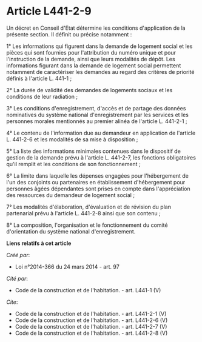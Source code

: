 # Article L441-2-9

Un décret en Conseil d'Etat détermine les conditions d'application de la présente section. Il définit ou précise notamment : 

1° Les informations qui figurent dans la demande de logement social et les pièces qui sont fournies pour l'attribution du
numéro unique et pour l'instruction de la demande, ainsi que leurs modalités de dépôt. Les informations figurant dans la
demande de logement social permettent notamment de caractériser les demandes au regard des critères de priorité définis à
l'article L. 441-1 ; 

2° La durée de validité des demandes de logements sociaux et les conditions de leur radiation ; 

3° Les conditions d'enregistrement, d'accès et de partage des données nominatives du système national d'enregistrement par
les services et les personnes morales mentionnés au premier alinéa de l'article L. 441-2-1 ; 

4° Le contenu de l'information due au demandeur en application de l'article L. 441-2-6 et les modalités de sa mise à
disposition ; 

5° La liste des informations minimales contenues dans le dispositif de gestion de la demande prévu à l'article L. 441-2-7,
les fonctions obligatoires qu'il remplit et les conditions de son fonctionnement ; 

6° La limite dans laquelle les dépenses engagées pour l'hébergement de l'un des conjoints ou partenaires en établissement
d'hébergement pour personnes âgées dépendantes sont prises en compte dans l'appréciation des ressources du demandeur de
logement social ; 

7° Les modalités d'élaboration, d'évaluation et de révision du plan partenarial prévu à l'article L. 441-2-8 ainsi que son
contenu ; 

8° La composition, l'organisation et le fonctionnement du comité d'orientation du système national d'enregistrement.

**Liens relatifs à cet article**

_Créé par_:

  - Loi n°2014-366 du 24 mars 2014 - art. 97

_Cité par_:

  - Code de la construction et de l'habitation. - art. L441-1 (V)

_Cite_:

  - Code de la construction et de l'habitation. - art. L441-2-1 (V)
  - Code de la construction et de l'habitation. - art. L441-2-6 (V)
  - Code de la construction et de l'habitation. - art. L441-2-7 (V)
  - Code de la construction et de l'habitation. - art. L441-2-8 (V)
